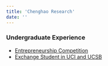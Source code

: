 ```yaml
---
title: 'Chenghao Research'
date: ''
---
```


### Undergraduate Experience


- [Entrepreneurship Competition](/en/2024/12/03/first-post/)
- [Exchange Student in UCI and UCSB](/en/2024/12/04/first-post/)